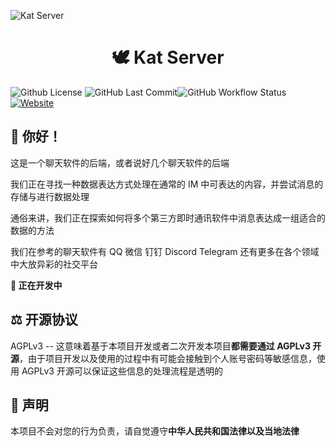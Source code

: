 ![Kat Server](https://s2.loli.net/2022/01/14/ApdrzBoIeFl6Mh8.png)

<h1 align="center">🕊 Kat Server</h1>

![Github License](https://img.shields.io/github/license/catkatpowered/kat-server?style=for-the-badge) ![GitHub Last Commit](https://img.shields.io/github/last-commit/catkatpowered/kat-server?style=for-the-badge)![GitHub Workflow Status](https://img.shields.io/github/workflow/status/catkatpowered/kat-server/Verify%20Build%20Github%20Actions?style=for-the-badge) [![Website](https://img.shields.io/badge/WEBSITE-@CatKatPowered-blue.svg?style=for-the-badge)](https://catkatpowered.com)

## 🎉 你好！

这是一个聊天软件的后端，或者说好几个聊天软件的后端

我们正在寻找一种数据表达方式处理在通常的 IM 中可表达的内容，并尝试消息的存储与进行数据处理

通俗来讲，我们正在探索如何将多个第三方即时通讯软件中消息表达成一组适合的数据的方法

我们在参考的聊天软件有 QQ 微信 钉钉 Discord Telegram 还有更多在各个领域中大放异彩的社交平台

**🚧 正在开发中**

## ⚖ 开源协议

AGPLv3 -- 这意味着基于本项目开发或者二次开发本项目**都需要通过 AGPLv3 开源**，由于项目开发以及使用的过程中有可能会接触到个人账号密码等敏感信息，使用 AGPLv3 开源可以保证这些信息的处理流程是透明的

## 🍉 声明

本项目不会对您的行为负责，请自觉遵守**中华人民共和国法律以及当地法律**

